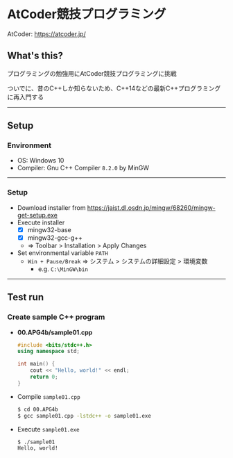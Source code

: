 # AtCoder競技プログラミング

AtCoder: https://atcoder.jp/

## What's this?

プログラミングの勉強用にAtCoder競技プログラミングに挑戦

ついでに、昔のC++しか知らないため、C++14などの最新C++プログラミングに再入門する

***

## Setup

### Environment
- OS: Windows 10
- Compiler: Gnu C++ Compiler `8.2.0` by MinGW

---

### Setup
- Download installer from https://jaist.dl.osdn.jp/mingw/68260/mingw-get-setup.exe
- Execute installer
    - [x] mingw32-base
    - [x] mingw32-gcc-g++
    - => Toolbar > Installation > Apply Changes
- Set environmental variable `PATH`
    - `Win + Pause/Break` => システム > システムの詳細設定 > 環境変数
        - e.g. `C:\MinGW\bin`

***

## Test run

### Create sample C++ program
- **00.APG4b/sample01.cpp**
    ```cpp
    #include <bits/stdc++.h>
    using namespace std;

    int main() {
        cout << "Hello, world!" << endl;
        return 0;
    }
    ```
- Compile `sample01.cpp`
    ```bash
    $ cd 00.APG4b
    $ gcc sample01.cpp -lstdc++ -o sample01.exe
    ```
- Execute `sample01.exe`
    ```bash
    $ ./sample01
    Hello, world!
    ```

